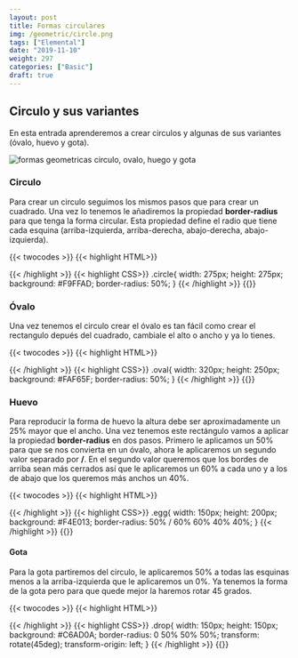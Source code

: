```yaml
---
layout: post
title: Formas circulares
img: /geometric/circle.png
tags: ["Elemental"]
date: "2019-11-10"
weight: 297
categories: ["Basic"]
draft: true
---
```


## Circulo y sus variantes

En esta entrada aprenderemos a crear circulos y algunas de sus variantes (óvalo, huevo y gota).

![formas geometricas circulo, ovalo, huego y gota](/geometric/circle-steps.png)
### Circulo
Para crear un circulo seguimos los mismos pasos que para crear un cuadrado. Una vez lo tenemos le añadiremos la propiedad <b>border-radius</b> para que tenga la forma circular. Esta propiedad define el radio que tiene cada esquina (arriba-izquierda, arriba-derecha, abajo-derecha, abajo-izquierda).

{{< twocodes >}}
{{< highlight HTML>}}
<div class="circle">
</div>
{{< /highlight >}}
{{< highlight CSS>}}
.circle{
  width: 275px;
  height: 275px;
  background: #F9FFAD;
  border-radius: 50%;
}
{{< /highlight >}}
{{</ twocodes >}}


### Óvalo

Una vez tenemos el circulo crear el óvalo es tan fácil como crear el rectangulo depués del cuadrado, cambiale el alto o ancho y ya lo tienes.

{{< twocodes >}}
{{< highlight HTML>}}
<div class="oval">
</div>
{{< /highlight >}}
{{< highlight CSS>}}
.oval{
  width: 320px;
  height: 250px;
  background: #FAF65F;
  border-radius: 50%;
}
{{< /highlight >}}
{{</ twocodes >}}

### Huevo

Para reproducir la forma de huevo la altura debe ser aproximadamente un 25% mayor que el ancho. Una vez tenemos este rectángulo vamos a aplicar la propiedad <b>border-radius</b> en dos pasos. Primero le aplicamos un 50% para que se nos convierta en un óvalo, ahora le aplicaremos un segundo valor separado por <b>/</b>. En el segundo valor queremos que los bordes de arriba sean más cerrados así que le aplicaremos un 60% a cada uno y a los de abajo que los queremos más anchos un 40%.

{{< twocodes >}}
{{< highlight HTML>}}
<div class="egg">
</div>
{{< /highlight >}}
{{< highlight CSS>}}
.egg{
  width: 150px;
  height: 200px;
  background: #F4E013;
  border-radius: 50% / 60% 60% 40% 40%;
}
{{< /highlight >}}
{{</ twocodes >}}

#### Gota

Para la gota partiremos del circulo, le aplicaremos 50% a todas las esquinas menos a la arriba-izquierda que le aplicaremos un 0%. Ya tenemos la forma de la gota pero para que quede mejor la haremos rotar 45 grados.

{{< twocodes >}}
{{< highlight HTML>}}
<div class="drop">
</div>
{{< /highlight >}}
{{< highlight CSS>}}
.drop{
  width: 150px;
  height: 150px;
  background: #C6AD0A;
  border-radius: 0 50% 50% 50%;
  transform: rotate(45deg);
  transform-origin: left;
}
{{< /highlight >}}
{{</ twocodes >}}
